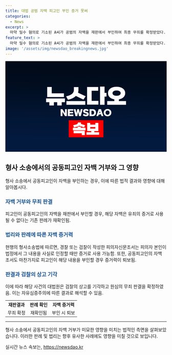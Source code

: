 ```yaml
---
title: 대법 공범 자백 피고인 부인 증거 못써
categories:
  - News
excerpt: >
  마약 밀수 혐의로 기소된 A씨가 공범의 자백을 재판에서 부인하여 최종 무죄를 확정받았다. 대법원은 공범의 자백을 증거로 삼을 수 없다는 기존 판례를 재확인하며 A씨의 무죄를 확정했다. A씨는 필로폰을 국내로 밀수한 혐의로 재판을 받았으나, 공범의 자백을 부인하고 법원은 해당 자백을 배제했다. 검찰은 공범을 증인으로 세웠지만 허위 진술이라고 밝히며 A씨의 무죄가 결정되었다. 대법원은 검찰의 상고를 기각하면서 A씨의 무죄를 확정시켰다.
feature_text: >
  마약 밀수 혐의로 기소된 A씨가 공범의 자백을 재판에서 부인하여 최종 무죄를 확정받았다. 대법원은 공범의 자백을 증거로 삼을 수 없다는 기존 판례를 재확인하며 A씨의 무죄를 확정했다. A씨는 필로폰을 국내로 밀수한 혐의로 재판을 받았으나, 공범의 자백을 부인하고 법원은 해당 자백을 배제했다. 검찰은 공범을 증인으로 세웠지만 허위 진술이라고 밝히며 A씨의 무죄가 결정되었다. 대법원은 검찰의 상고를 기각하면서 A씨의 무죄를 확정시켰다.
image: '/assets/img/newsdao_breakingnews.jpg'
---
```


<p><img src="/assets/img/newsdao_breakingnews.jpg" alt="flaretime 속보" /></p>

<h2 data-ke-size="size26">형사 소송에서의 공동피고인 자백 거부와 그 영향</h2>

<p data-ke-size="size16">형사 소송에서 공동피고인이 자백을 부인하는 경우, 이에 따른 법적 결과와 영향에 대해 알아봅시다.</p>

<h3><b><span style="color: #1a5490;">자백 거부와 무죄 판결</span></b></h3>

<p data-ke-size="size16">피고인이 공동피고인의 자백을 재판에서 부인할 경우, 해당 자백은 유죄의 증거로 사용될 수 없다는 기존 판례가 재확인됨.</p>

<h3><b><span style="color: #1a5490;">법리와 판례에 따른 자백 증거력</span></b></h3>

<p data-ke-size="size16">현행의 형사소송법에 따르면, 경찰 또는 검찰이 작성한 피의자신문조서는 피의자 본인이 법정에서 그 내용을 사실로 인정할 때만 증거로 사용 가능함. 또한, 공동피고인의 자백 조서도 마찬가지로 피고인이 해당 내용을 부인할 경우 증거력이 퇴보됨.</p>

<h3><b><span style="color: #1a5490;">판결과 검찰의 상고 기각</span></b></h3>

<p data-ke-size="size16">이에 따라 해당 사건의 대법원은 검찰의 상고를 기각하고 원심의 무죄 판결을 확정하였음. 이는 자유심증주의에 따른 결과로 해석할 수 있음.</p>

<table>
  <tbody>
    <tr>
      <td style="text-align: center; height: 17px;"><b>재판결과</b></td>
      <td style="text-align: center; height: 17px;"><b>판례 확인</b></td>
      <td style="text-align: center; height: 17px;"><b>자백 증거력</b></td>
    </tr>
    <tr>
      <td style="text-align: center;">무죄 확정</td>
      <td style="text-align: center;">재확인됨</td>
      <td style="text-align: center;">부인 시 퇴보</td>
    </tr>
  </tbody>
</table>

<hr>

<p data-ke-size="size16">형사 소송에서 공동피고인의 자백 거부가 미묘한 영향을 미치는 법적인 측면을 살펴보았습니다. 이러한 판례 및 법리는 향후 유사한 사례에도 영향을 미칠 것으로 보입니다.</p>
실시간 뉴스 속보는, <a href="https://newsdao.kr" rel="dofollow">https://newsdao.kr</a>


